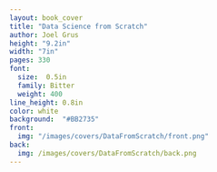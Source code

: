 ```yaml
---
layout: book_cover
title: "Data Science from Scratch"
author: Joel Grus
height: "9.2in"
width: "7in"
pages: 330
font:
  size:  0.5in
  family: Bitter
  weight: 400
line_height: 0.8in
color: white
background:  "#BB2735"
front:
  img: "/images/covers/DataFromScratch/front.png"
back:
  img: /images/covers/DataFromScratch/back.png
---
```

